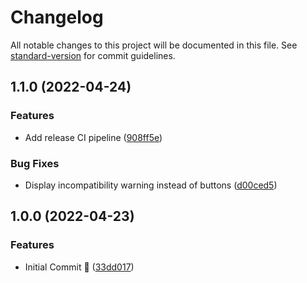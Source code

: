 # Changelog

All notable changes to this project will be documented in this file. See [standard-version](https://github.com/conventional-changelog/standard-version) for commit guidelines.

## 1.1.0 (2022-04-24)

### Features

* Add release CI pipeline ([908ff5e](https://github.com/aMediocreDad/fvtt-cms/commit/908ff5e7bb8b13cbc46c10b9d0c73520130fc052))

### Bug Fixes

* Display incompatibility warning instead of buttons ([d00ced5](https://github.com/aMediocreDad/fvtt-cms/commit/d00ced5a972033840d66ad192e8ef6d5f03c7df8))

## 1.0.0 (2022-04-23)

### Features

* Initial Commit :rocket: ([33dd017](https://github.com/aMediocreDad/fvtt-cms/commit/33dd0172a6d8107af9702fbe0b7a058374eae71e))
